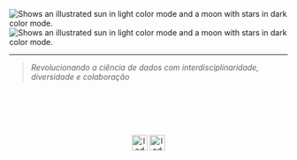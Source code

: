 <picture>
  <source media="(prefers-color-scheme: dark)" srcset="https://readme-typing-svg.demolab.com?font=Work+Sans&weight=500&size=24&duration=4000&pause=300&color=E5E5E5&multiline=true&random=false&width=435&height=64&lines=LADATA;Liga+Acad%C3%AAmica+de+Ci%C3%AAncia+de+Dados">
  <img alt="Shows an illustrated sun in light color mode and a moon with stars in dark color mode." src="https://readme-typing-svg.demolab.com?font=Work+Sans&weight=500&size=24&duration=4000&pause=300&color=E5E5E5&multiline=true&random=false&width=435&height=64&lines=LADATA;Liga+Acad%C3%AAmica+de+Ci%C3%AAncia+de+Dados">
</picture>

<picture>
  <source media="(prefers-color-scheme: light)" srcset="https://readme-typing-svg.demolab.com?font=Work+Sans&weight=500&size=24&duration=4000&pause=300&color=1C1717&multiline=true&random=false&width=435&height=64&lines=LADATA;Liga+Acad%C3%AAmica+de+Ci%C3%AAncia+de+Dados">
  <img alt="Shows an illustrated sun in light color mode and a moon with stars in dark color mode." src="https://readme-typing-svg.demolab.com?font=Work+Sans&weight=500&size=24&duration=4000&pause=300&color=E5E5E5&multiline=true&random=false&width=435&height=64&lines=LADATA;Liga+Acad%C3%AAmica+de+Ci%C3%AAncia+de+Dados">
</picture>

---
> _Revolucionando a ciência de dados com interdisciplinaridade, diversidade e colaboração_




<br><br>
---
<p align="center">
  <a href="https://www.instagram.com/ladata.ufs?igsh=MTVvdTdvMGU3NDR1ZA==" target="blank"><img align="center" src="https://github.com/ladata-ufs/ladata-ufs.github.io/blob/main/images/instagram.png" alt="ladata.ufs" height="28"/></a>
  <a href="https://medium.com/@ladata.ufs" target="blank"><img align="center" src="https://github.com/ladata-ufs/ladata-ufs.github.io/blob/main/images/medium-logo.png" alt="ladata.ufs" height="28" /></a>
</p>

